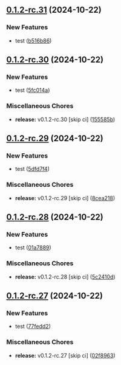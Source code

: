 ## [0.1.2-rc.31](https://github.com/KingTimer12/MYK-Desktop/compare/v0.1.2-rc.30...v0.1.2-rc.31) (2024-10-22)


### New Features

* test ([b516b86](https://github.com/KingTimer12/MYK-Desktop/commit/b516b86dbdfc7dc5701018a81f3884ca849e6f89))

## [0.1.2-rc.30](https://github.com/KingTimer12/MYK-Desktop/compare/v0.1.2-rc.29...v0.1.2-rc.30) (2024-10-22)


### New Features

* test ([5fc014a](https://github.com/KingTimer12/MYK-Desktop/commit/5fc014ada82ea5500638beca704d760b55c99552))


### Miscellaneous Chores

* **release:** v0.1.2-rc.30 [skip ci] ([155585b](https://github.com/KingTimer12/MYK-Desktop/commit/155585bdc96ed4362e1d696eb8758bbdf83db04e))

## [0.1.2-rc.29](https://github.com/KingTimer12/MYK-Desktop/compare/v0.1.2-rc.28...v0.1.2-rc.29) (2024-10-22)


### New Features

* test ([5dfd7f4](https://github.com/KingTimer12/MYK-Desktop/commit/5dfd7f409609a525b1205f4101fdf1aba236a070))


### Miscellaneous Chores

* **release:** v0.1.2-rc.29 [skip ci] ([8cea218](https://github.com/KingTimer12/MYK-Desktop/commit/8cea2183a931402d38ca9cc5365226c698519613))

## [0.1.2-rc.28](https://github.com/KingTimer12/MYK-Desktop/compare/v0.1.2-rc.27...v0.1.2-rc.28) (2024-10-22)


### New Features

* test ([01a7889](https://github.com/KingTimer12/MYK-Desktop/commit/01a7889436ad5b39e1d603d804f96e7f8faf672e))


### Miscellaneous Chores

* **release:** v0.1.2-rc.28 [skip ci] ([5c2410d](https://github.com/KingTimer12/MYK-Desktop/commit/5c2410d00c898de32004b5bc7612613864dfa7b0))

## [0.1.2-rc.27](https://github.com/KingTimer12/MYK-Desktop/compare/v0.1.2-rc.26...v0.1.2-rc.27) (2024-10-22)


### New Features

* test ([77fedd2](https://github.com/KingTimer12/MYK-Desktop/commit/77fedd2ce70f01751417187617cfa1adaaa95a0a))


### Miscellaneous Chores

* **release:** v0.1.2-rc.27 [skip ci] ([02f8963](https://github.com/KingTimer12/MYK-Desktop/commit/02f8963a7f3133ebdd3350fe9c22cfdfe0f96071))


